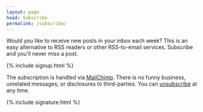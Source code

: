 ```yaml
---
layout: page
head: Subscribe
permalink: /subscribe/
---
```


Would you like to receive new posts in your inbox each week? This is an easy alternative to RSS readers or other RSS-to-email services. Subscribe and you'll never miss a post.

{% include signup.html %}

The subscription is handled via [MailChimp](http://mailchimp.com/). There is no funny business, unrelated messages, or disclosures to third-parties. You can <a href="{{ site.mailchimp.unsubscribe }}">unsubscribe</a> at any time.

<footer class="post-footer">
{% include signature.html %}
</footer>
